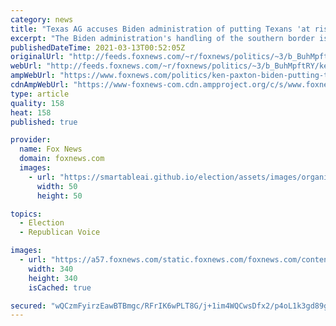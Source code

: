 ```yaml
---
category: news
title: "Texas AG accuses Biden administration of putting Texans 'at risk' with influx of COVID-positive migrants"
excerpt: "The Biden administration's handling of the southern border is putting Texans at risk, Attorney General Ken Paxton told \"The Faulkner Focus\" on Friday."
publishedDateTime: 2021-03-13T00:52:05Z
originalUrl: "http://feeds.foxnews.com/~r/foxnews/politics/~3/b_BuhMpftRY/ken-paxton-biden-putting-texans-at-risk"
webUrl: "http://feeds.foxnews.com/~r/foxnews/politics/~3/b_BuhMpftRY/ken-paxton-biden-putting-texans-at-risk"
ampWebUrl: "https://www.foxnews.com/politics/ken-paxton-biden-putting-texans-at-risk.amp"
cdnAmpWebUrl: "https://www-foxnews-com.cdn.ampproject.org/c/s/www.foxnews.com/politics/ken-paxton-biden-putting-texans-at-risk.amp"
type: article
quality: 158
heat: 158
published: true

provider:
  name: Fox News
  domain: foxnews.com
  images:
    - url: "https://smartableai.github.io/election/assets/images/organizations/foxnews.com-50x50.jpg"
      width: 50
      height: 50

topics:
  - Election
  - Republican Voice

images:
  - url: "https://a57.foxnews.com/static.foxnews.com/foxnews.com/content/uploads/2018/09/340/340/fox-news.jpg?ve=1&tl=1"
    width: 340
    height: 340
    isCached: true

secured: "wQCzmFyirzEawBTBmgc/RFrIK6wPLT8G/j+1im4WQCwsDfx2/p4oL1k3gd89g8U/3CuXwShwgYuyFfjSUKo2FT3dmGlOOwuVqX+vXpavKI+dKQSsF2pbOmPQkjvNNFg3Bwwt3joEIcax3JqHMeqF1jxefQbIYrrlVVZ8LGTomnPS1iYwygzlU/GlG+BlOfR3dQdqLyhqgwqVL6/E7ZLylfFxPHEkYDU62Ji9yoZ9hYRtVZyB7I422q2r2CESsYOiT68QYQ9GBGWW+d+Vl0R8sidE0KjKcRqYpoezF9BEit6YN2Qsp13OJpq93YAxfcj12mDKc35XJHyvEXLxeRJeoAPsijigrkzbGidLT0Ssxag=;jETVdPOiUqHf/1actM/xOQ=="
---
```



